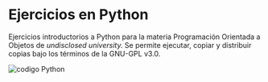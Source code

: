 Ejercicios en Python
====================

Ejercicios introductorios a Python para la materia Programación Orientada a Objetos de *undisclosed university.* Se permite ejecutar, copiar y distribuir copias bajo los términos de la GNU-GPL v3.0.

![codigo Python]($HOME/Descargas/python_sample_code.jpg)
